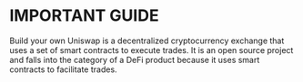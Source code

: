 # IMPORTANT GUIDE

Build your own Uniswap is a decentralized cryptocurrency exchange that uses a set of smart contracts to execute trades. It is an open source project and falls into the category of a DeFi product because it uses smart contracts to facilitate trades.
